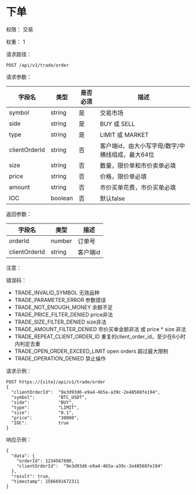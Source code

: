 # 下单

权限： 交易

权重： 1

请求路径：

```
POST /api/v1/trade/order
```

请求参数：

| **字段名**       | **类型**  | **是否必须** | **描述**                      |
| ------------- | ------- | -------- | --------------------------- |
| symbol        | string  | 是        | 交易市场                        |
| side          | string  | 是        | BUY 或 SELL                  |
| type          | string  | 是        | LIMIT 或 MARKET              |
| clientOrderId | string  | 否        | 客户端id，由大小写字母/数字/中横线组成，最大64位 |
| size          | string  | 否        | 数量，限价单和市价卖单必填               |
| price         | string  | 否        | 价格，限价单必填                    |
| amount        | string  | 否        | 市价买单花费，市价买单必填               |
| IOC           | boolean | 否        | 默认false                     |

返回参数：

| **字段名**       | **类型** | **描述** |
| ------------- | ------ | ------ |
| orderId       | number | 订单号    |
| clientOrderId | string | 客户端id  |

注意：

错误码：

* TRADE\_INVALID\_SYMBOL    无效品种
* TRADE\_PARAMETER\_ERROR    参数错误
* TRADE\_NOT\_ENOUGH\_MONEY    余额不足
* TRADE\_PRICE\_FILTER\_DENIED    price非法
* TRADE\_SIZE\_FILTER\_DENIED    size非法
* TRADE\_AMOUNT\_FILTER\_DENIED    市价买单金额非法 或 price \* size 非法
* TRADE\_REPEAT\_CLIENT\_ORDER\_ID    重复的client\_order\_id，至少在6小时内判定去重
* TRADE\_OPEN\_ORDER\_EXCEED\_LIMIT    open orders 超过最大限制
* TRADE\_OPERATION\_DENIED    禁止操作

请求示例：

```
POST https://{site}/api/v1/trade/order
{
  "clientOrderId":  "9e3d93d6-e9a4-465a-a39c-2e48568fe194",
  "symbol":         "BTC_USDT",
  "side":           "BUY",
  "type":           "LIMIT",
  "size":           "0.1",
  "price":          "30000",
  "IOC":            true
}
```

响应示例：

```
{ 
  "data": {
    "orderId": 1234567890,
    "clientOrderId":  "9e3d93d6-e9a4-465a-a39c-2e48568fe194"
  },
  "result": true,
  "timestamp": 1566691672311
}
```
